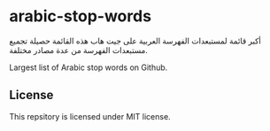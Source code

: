 # arabic-stop-words
أكبر قائمة لمستبعدات الفهرسة العربية على جيت هاب
هذه القائمة حصيلة تجميع مستبعدات الفهرسة من عدة مصادر مختلفة.

Largest list of Arabic stop words on Github. 


## License

This repsitory is licensed under MIT license.

